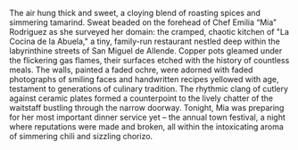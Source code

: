 The air hung thick and sweet, a cloying blend of roasting spices and simmering tamarind.  Sweat beaded on the forehead of Chef Emilia “Mia” Rodriguez as she surveyed her domain: the cramped, chaotic kitchen of "La Cocina de la Abuela," a tiny, family-run restaurant nestled deep within the labyrinthine streets of San Miguel de Allende.  Copper pots gleamed under the flickering gas flames, their surfaces etched with the history of countless meals.  The walls, painted a faded ochre, were adorned with faded photographs of smiling faces and handwritten recipes yellowed with age, testament to generations of culinary tradition.  The rhythmic clang of cutlery against ceramic plates formed a counterpoint to the lively chatter of the waitstaff bustling through the narrow doorway.  Tonight, Mia was preparing for her most important dinner service yet – the annual town festival, a night where reputations were made and broken, all within the intoxicating aroma of simmering chili and sizzling chorizo.
